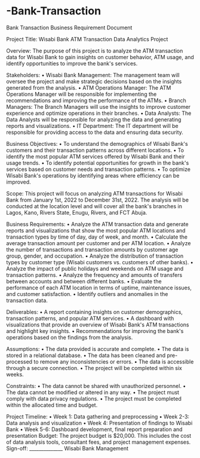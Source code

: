 # -Bank-Transaction
 Bank Transaction
Business Requirement Document

Project Title: Wisabi Bank ATM Transaction Data Analytics Project

Overview: The purpose of this project is to analyze the ATM transaction data for Wisabi Bank to gain insights on customer behavior, ATM usage, and identify opportunities to improve the bank's services.

Stakeholders:
•	Wisabi Bank Management: The management team will oversee the project and make strategic decisions based on the insights generated from the analysis.
•	ATM Operations Manager: The ATM Operations Manager will be responsible for implementing the recommendations and improving the performance of the ATMs.
•	Branch Managers: The Branch Managers will use the insights to improve customer experience and optimize operations in their branches.
•	Data Analysts: The Data Analysts will be responsible for analyzing the data and generating reports and visualizations.
•	IT Department: The IT department will be responsible for providing access to the data and ensuring data security.

Business Objectives: 
•	To understand the demographics of Wisabi Bank's customers and their transaction patterns across different locations.
•	To identify the most popular ATM services offered by Wisabi Bank and their usage trends.
•	To identify potential opportunities for growth in the bank's services based on customer needs and transaction patterns.
•	To optimize Wisabi Bank's operations by identifying areas where efficiency can be improved.

Scope:
This project will focus on analyzing ATM transactions for Wisabi Bank from January 1st, 2022 to December 31st, 2022. The analysis will be conducted at the location level and will cover all the bank's branches in Lagos, Kano, Rivers State, Enugu, Rivers, and FCT Abuja.

Business Requirements:
•	Analyze the ATM transaction data and generate reports and visualizations that show the most popular ATM locations and transaction types by time of day, day of week, and month.
•	Calculate the average transaction amount per customer and per ATM location.
•	Analyze the number of transactions and transaction amounts by customer age group, gender, and occupation.
•	Analyze the distribution of transaction types by customer type (Wisabi customers vs. customers of other banks).
•	Analyze the impact of public holidays and weekends on ATM usage and transaction patterns.
•	Analyze the frequency and amounts of transfers between accounts and between different banks.
•	Evaluate the performance of each ATM location in terms of uptime, maintenance issues, and customer satisfaction.
•	Identify outliers and anomalies in the transaction data.

Deliverables:
•	A report containing insights on customer demographics, transaction patterns, and popular ATM services.
•	A dashboard with visualizations that provide an overview of Wisabi Bank's ATM transactions and highlight key insights.
•	Recommendations for improving the bank's operations based on the findings from the analysis.

Assumptions:
•	The data provided is accurate and complete.
•	The data is stored in a relational database.
•	The data has been cleaned and pre-processed to remove any inconsistencies or errors.
•	The data is accessible through a secure connection.
•	The project will be completed within six weeks.

Constraints:
•	The data cannot be shared with unauthorized personnel.
•	The data cannot be modified or altered in any way.
•	The project must comply with data privacy regulations.
•	The project must be completed within the allocated time and budget.

Project Timeline:
•	Week 1: Data gathering and preprocessing
•	Week 2-3: Data analysis and visualization
•	Week 4: Presentation of findings to Wisabi Bank
•	Week 5-6: Dashboard development, final report preparation and presentation
Budget:
The project budget is $20,000. This includes the cost of data analysis tools, consultant fees, and project management expenses.
Sign-off: ______________
Wisabi Bank Management
